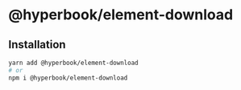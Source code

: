 # @hyperbook/element-download

## Installation

```sh
yarn add @hyperbook/element-download
# or
npm i @hyperbook/element-download
```
